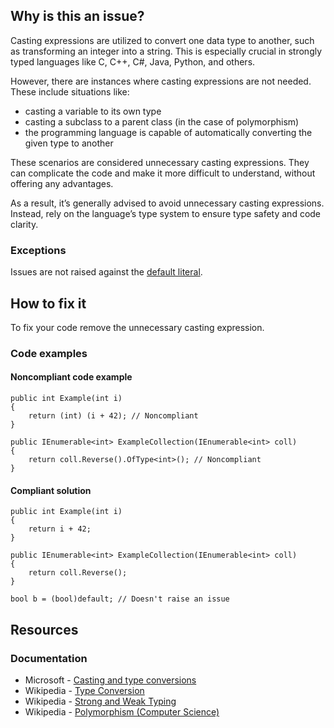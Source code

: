 ## Why is this an issue?

Casting expressions are utilized to convert one data type to another, such as transforming an integer into a string. This is especially crucial in
strongly typed languages like C, C++, C#, Java, Python, and others.

However, there are instances where casting expressions are not needed. These include situations like:

-   casting a variable to its own type
-   casting a subclass to a parent class (in the case of polymorphism)
-   the programming language is capable of automatically converting the given type to another

These scenarios are considered unnecessary casting expressions. They can complicate the code and make it more difficult to understand, without
offering any advantages.

As a result, it’s generally advised to avoid unnecessary casting expressions. Instead, rely on the language’s type system to ensure type safety and
code clarity.

### Exceptions

Issues are not raised against the [default literal](https://learn.microsoft.com/en-us/dotnet/csharp/programming-guide/types/casting-and-type-conversions).

## How to fix it

To fix your code remove the unnecessary casting expression.

### Code examples

#### Noncompliant code example

    public int Example(int i)
    {
        return (int) (i + 42); // Noncompliant
    }
    
    public IEnumerable<int> ExampleCollection(IEnumerable<int> coll)
    {
        return coll.Reverse().OfType<int>(); // Noncompliant
    }

#### Compliant solution

    public int Example(int i)
    {
        return i + 42;
    }
    
    public IEnumerable<int> ExampleCollection(IEnumerable<int> coll)
    {
        return coll.Reverse();
    }

    bool b = (bool)default; // Doesn't raise an issue

## Resources

### Documentation

-   Microsoft - [Casting and type
  conversions](https://learn.microsoft.com/en-us/dotnet/csharp/programming-guide/types/casting-and-type-conversions)
-   Wikipedia - [Type Conversion](https://en.wikipedia.org/wiki/Type_conversion)
-   Wikipedia - [Strong and Weak Typing](https://en.wikipedia.org/wiki/Strong_and_weak_typing)
-   Wikipedia - [Polymorphism (Computer Science)](https://en.wikipedia.org/wiki/Polymorphism_%28computer_science%29)